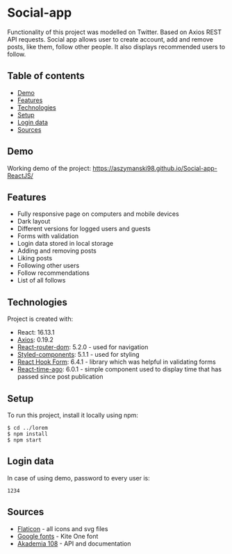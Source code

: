 # Social-app
Functionality of this project was modelled on Twitter. Based on Axios REST API requests. Social app allows user to create account, add and remove posts, like them, follow other people. It also displays recommended users to follow.

## Table of contents
* [Demo](#demo)
* [Features](#features)
* [Technologies](#technologies)
* [Setup](#setup)
* [Login data](#login-data)
* [Sources](#sources)

## Demo
Working demo of the project: https://aszymanski98.github.io/Social-app-ReactJS/

## Features
* Fully responsive page on computers and mobile devices
* Dark layout
* Different versions for logged users and guests
* Forms with validation
* Login data stored in local storage
* Adding and removing posts
* Liking posts
* Following other users
* Follow recommendations
* List of all follows
	
## Technologies
Project is created with:
* React: 16.13.1
* [Axios](https://www.npmjs.com/package/react-axios): 0.19.2
* [React-router-dom](https://github.com/ReactTraining/react-router): 5.2.0 - used for navigation
* [Styled-components](https://styled-components.com/): 5.1.1 - used for styling
* [React Hook Form](https://react-hook-form.com/): 6.4.1 - library which was helpful in validating forms
* [React-time-ago](https://www.npmjs.com/package/react-time-ago): 6.0.1 - simple component used to display time that has passed since post publication
	
## Setup
To run this project, install it locally using npm:

```
$ cd ../lorem
$ npm install
$ npm start
```

## Login data
In case of using demo, password to every user is:

```
1234
````

## Sources
* [Flaticon](https://www.flaticon.com/) - all icons and svg files
* [Google fonts](https://fonts.google.com/) - Kite One font
* [Akademia 108](https://akademia108.pl/) - API and documentation
